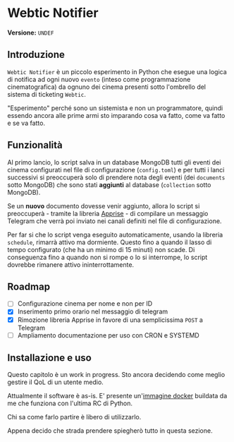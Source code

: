 # Webtic Notifier

**Versione:** `UNDEF`

## Introduzione

`Webtic Notifier` è un piccolo esperimento in Python che esegue una logica di notifica ad ogni nuovo `evento` (inteso come programmazione cinematografica) da ognuno dei cinema presenti sotto l'ombrello del sistema di ticketing `Webtic`.

"Esperimento" perché sono un sistemista e non un programmatore, quindi essendo ancora alle prime armi sto imparando cosa va fatto, come va fatto e se va fatto.

## Funzionalità

Al primo lancio, lo script salva in un database MongoDB tutti gli eventi dei cinema configurati nel file di configurazione (`config.toml`) e per tutti i lanci successivi si preoccuperà solo di prendere nota degli eventi (dei `documents` sotto MongoDB) che sono stati **aggiunti** al database (`collection` sotto MongoDB).

Se un **nuovo** documento dovesse venir aggiunto, allora lo script si preoccuperà - tramite la libreria [Apprise](https://github.com/caronc/apprise) - di compilare un messaggio Telegram che verrà poi inviato nei canali definiti nel file di configurazione.

Per far si che lo script venga eseguito automaticamente, usando la libreria `schedule`, rimarrà attivo ma dormiente. Questo fino a quando il lasso di tempo configurato (che ha un minimo di 15 minuti) non scade. Di conseguenza fino a quando non si rompe o lo si interrompe, lo script dovrebbe rimanere attivo ininterrottamente.

## Roadmap

- [ ] Configurazione cinema per nome e non per ID
- [X] Inserimento primo orario nel messaggio di telegram
- [X] Rimozione libreria Apprise in favore di una semplicissima `POST` a Telegram
- [ ] Ampliamento documentazione per uso con CRON e SYSTEMD

## Installazione e uso

Questo capitolo è un work in progress. Sto ancora decidendo come meglio gestire il QoL di un utente medio.

Attualmente il software è as-is. E' presente un'[immagine docker](https://hub.docker.com/r/megawise/webtic-notifier) buildata da me che funziona con l'ultima RC di Python.

Chi sa come farlo partire è libero di utilizzarlo.

Appena decido che strada prendere spiegherò tutto in questa sezione.
